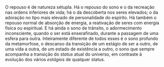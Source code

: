 O repouso é de natureza sétupla. Há o repouso do sono e o da recreação nas ordens inferiores de vida; há o da descoberta nos seres elevados; o da adoração no tipo mais elevado de personalidade do espírito. Há também o repouso normal de absorção de energia, a reativação de seres com energia física ou espiritual. E há ainda o sono de trânsito, o adormecimento inconsciente, quando o ser está enserafinado, durante a passagem de uma esfera para outra. Inteiramente diferente de todos esses é o sono profundo da metamorfose, o descanso da transição de um estágio de ser a outro, de uma vida a outra, de um estado de existência a outro, o sono que sempre acompanha a transição do *status* atual do universo, em contraste à evolução dos vários *estágios* de qualquer status.